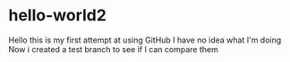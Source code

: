 # hello-world2
Hello
this is my first attempt at using GitHub
I have no idea what I'm doing
Now i created a test branch to see if I can compare them
